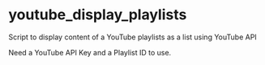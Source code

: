 # youtube_display_playlists
Script to display content of a YouTube playlists as a list using YouTube API

Need a YouTube API Key and a Playlist ID to use.
